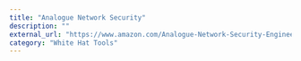 ```yaml
---
title: "Analogue Network Security"
description: ""
external_url: "https://www.amazon.com/Analogue-Network-Security-Engineering-Thinking/dp/B07C39RDBW"
category: "White Hat Tools"
---
```

